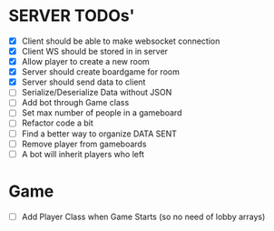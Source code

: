 # SERVER TODOs'

- [x] Client should be able to make websocket connection
- [x] Client WS should be stored in in server
- [x] Allow player to create a new room
- [x] Server should create boardgame for room
- [x] Server should send data to client
- [ ] Serialize/Deserialize Data without JSON
- [ ] Add bot through Game class
- [ ] Set max number of people in a gameboard
- [ ] Refactor code a bit
- [ ] Find a better way to organize DATA SENT
- [ ] Remove player from gameboards
- [ ] A bot will inherit players who left

# Game

- [ ] Add Player Class when Game Starts (so no need of lobby arrays)
